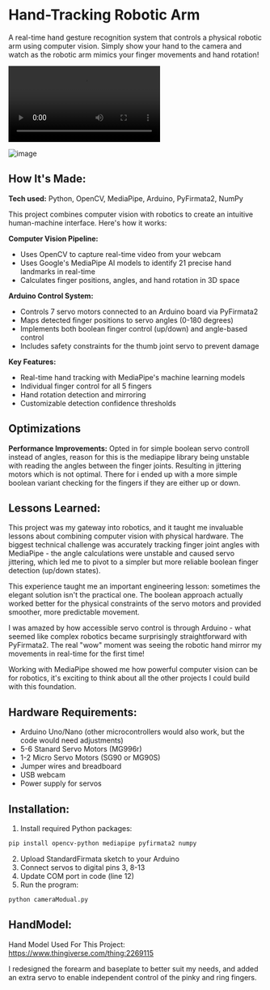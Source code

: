 # Hand-Tracking Robotic Arm
A real-time hand gesture recognition system that controls a physical robotic arm using computer vision. Simply show your hand to the camera and watch as the robotic arm mimics your finger movements and hand rotation!

![Hand Tracking Demo](demo/examplevideo.mp4)

![image](demo/arm.jpg)

## How It's Made:

**Tech used:** Python, OpenCV, MediaPipe, Arduino, PyFirmata2, NumPy

This project combines computer vision with robotics to create an intuitive human-machine interface. Here's how it works:

**Computer Vision Pipeline:**
- Uses OpenCV to capture real-time video from your webcam
- Uses Google's MediaPipe AI models to identify 21 precise hand landmarks in real-time
- Calculates finger positions, angles, and hand rotation in 3D space

**Arduino Control System:**
- Controls 7 servo motors connected to an Arduino board via PyFirmata2
- Maps detected finger positions to servo angles (0-180 degrees)
- Implements both boolean finger control (up/down) and angle-based control
- Includes safety constraints for the thumb joint servo to prevent damage

**Key Features:**
- Real-time hand tracking with MediaPipe's machine learning models
- Individual finger control for all 5 fingers
- Hand rotation detection and mirroring
- Customizable detection confidence thresholds

## Optimizations

**Performance Improvements:**
Opted in for simple boolean servo controll instead of angles, reason for this is the mediapipe library being unstable with reading the angles between the finger joints. Resulting in jittering motors which is not optimal. There for i ended up with a more simple boolean variant checking for the fingers if they are either up or down.

## Lessons Learned:

This project was my gateway into robotics, and it taught me invaluable lessons about combining computer vision with physical hardware. The biggest technical challenge was accurately tracking finger joint angles with MediaPipe - the angle calculations were unstable and caused servo jittering, which led me to pivot to a simpler but more reliable boolean finger detection (up/down states).

This experience taught me an important engineering lesson: sometimes the elegant solution isn't the practical one. The boolean approach actually worked better for the physical constraints of the servo motors and provided smoother, more predictable movement.

I was amazed by how accessible servo control is through Arduino - what seemed like complex robotics became surprisingly straightforward with PyFirmata2. The real "wow" moment was seeing the robotic hand mirror my movements in real-time for the first time!

Working with MediaPipe showed me how powerful computer vision can be for robotics, it's exciting to think about all the other projects I could build with this foundation.

## Hardware Requirements:

- Arduino Uno/Nano (other microcontrollers would also work, but the code would need adjustments)
- 5-6 Stanard Servo Motors (MG996r)
- 1-2 Micro Servo Motors (SG90 or MG90S)
- Jumper wires and breadboard
- USB webcam
- Power supply for servos

## Installation:

1. Install required Python packages:
```bash
pip install opencv-python mediapipe pyfirmata2 numpy
```

2. Upload StandardFirmata sketch to your Arduino
3. Connect servos to digital pins 3, 8-13
4. Update COM port in code (line 12)
5. Run the program:
```bash
python cameraModual.py
```

## HandModel:
Hand Model Used For This Project: https://www.thingiverse.com/thing:2269115

I redesigned the forearm and baseplate to better suit my needs, and added an extra servo to enable independent control of the pinky and ring fingers.